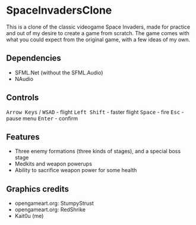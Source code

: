 # SpaceInvadersClone

This is a clone of the classic videogame Space Invaders, made for practice and out of my desire to create a game from scratch. The game comes with what you could expect from the original game, with a few ideas of my own.

## Dependencies

* SFML.Net (without the SFML.Audio)
* NAudio

## Controls

<kbd>Arrow Keys</kbd> / <kbd>W</kbd><kbd>S</kbd><kbd>A</kbd><kbd>D</kbd> - flight
<kbd>Left Shift</kbd> - faster flight
<kbd>Space</kbd> - fire
<kbd>Esc</kbd> - pause menu
<kbd>Enter</kbd> - confirm

## Features
* Three enemy formations (three kinds of stages), and a special boss stage
* Medkits and weapon powerups
* Ability to sacrifice weapon power for some health

## Graphics credits
* opengameart.org: StumpyStrust
* opengameart.org: RedShrike
* Kait0u (me)
